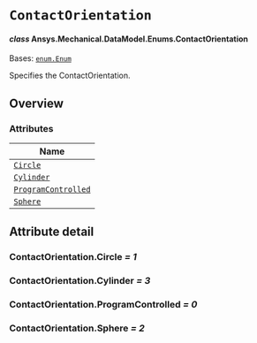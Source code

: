 # `ContactOrientation`

<a id="ansys.mechanical.stubs.v242.Ansys.Mechanical.DataModel.Enums.ContactOrientation"></a>

#### *class* Ansys.Mechanical.DataModel.Enums.ContactOrientation

Bases: [`enum.Enum`](https://docs.python.org/3/library/enum.html#enum.Enum)

Specifies the ContactOrientation.

<!-- !! processed by numpydoc !! -->

<a id="overview"></a>

## Overview

### Attributes

| Name |
| -------------------------------------------------------------- |
| [`Circle`](#ContactOrientation.Circle) |
| [`Cylinder`](#ContactOrientation.Cylinder) |
| [`ProgramControlled`](#ContactOrientation.ProgramControlled) |
| [`Sphere`](#ContactOrientation.Sphere) |

<a id="attribute-detail"></a>

## Attribute detail

<a id="ContactOrientation.Circle"></a>

### ContactOrientation.Circle *= 1*

<a id="ContactOrientation.Cylinder"></a>

### ContactOrientation.Cylinder *= 3*

<a id="ContactOrientation.ProgramControlled"></a>

### ContactOrientation.ProgramControlled *= 0*

<a id="ContactOrientation.Sphere"></a>

### ContactOrientation.Sphere *= 2*


